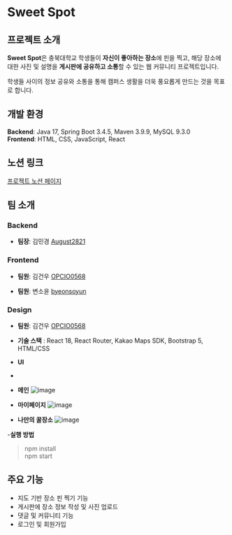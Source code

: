 # Sweet Spot

## 프로젝트 소개

**Sweet Spot**은 충북대학교 학생들이 **자신이 좋아하는 장소**에 핀을 찍고, 해당 장소에 대한 사진 및 설명을 **게시판에 공유하고 소통**할 수 있는 웹 커뮤니티 프로젝트입니다.

학생들 사이의 정보 공유와 소통을 통해 캠퍼스 생활을 더욱 풍요롭게 만드는 것을 목표로 합니다.

## 개발 환경

**Backend**: Java 17, Spring Boot 3.4.5, Maven 3.9.9, MySQL 9.3.0  
**Frontend**: HTML, CSS, JavaScript, React

## 노션 링크

[프로젝트 노션 페이지](https://dent-crayon-137.notion.site/Sweet-Spot-1ce00ace873d80a18e0de71315674efa)


## 팀 소개

### Backend
- **팀장**: 김민경 [August2821](https://github.com/August2821)

### Frontend
- **팀원**: 김건우 [OPCIO0568](https://github.com/OPCIO0568)

- **팀원**: 변소윤 [byeonsoyun](https://github.com/byeonsoyun)

### Design
- **팀원**: 김건우 [OPCIO0568](https://github.com/OPCIO0568)

- **기술 스택** : React 18, React Router, Kakao Maps SDK, Bootstrap 5, HTML/CSS

- **UI**
-
- **메인**
![image](https://github.com/user-attachments/assets/0ca921c2-e396-443f-96f1-5e76c0d59096)

- **마이페이지**
![image](https://github.com/user-attachments/assets/cb79efb4-ccbb-491a-8cd1-815e65a48bf8)

- **나만의 꿀장소**
![image](https://github.com/user-attachments/assets/6cc74ddb-083d-4019-9966-d80634186af0)

-**실행 방법**
>npm install<br>
>npm start






 

## 주요 기능

- 지도 기반 장소 핀 찍기 기능  
- 게시판에 장소 정보 작성 및 사진 업로드  
- 댓글 및 커뮤니티 기능  
- 로그인 및 회원가입
